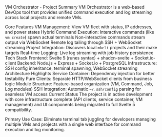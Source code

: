 VM Orchestrator - Project Summary
VM Orchestrator is a web-based DevOps tool that provides unified command execution and log streaming across local projects and remote VMs.

Core Features
VM Management: View VM fleet with status, IP addresses, and power states
Hybrid Command Execution:
Interactive commands (like `vm create`) spawn actual terminals
Non-interactive commands stream output via WebSocket
Remote log tailing through SSH + WebSocket streaming
Project Integration: Discovers local `mkcli` projects and their make targets
Real-time Logging: Live log streaming with job history persistence
Tech Stack
Frontend: Svelte 5 (runes syntax) + shadcn-svelte + Socket.io-client
Backend: Node.js + Express + Socket.io + PostgreSQL
Infrastructure: SSH config inheritance, terminal spawning, WebSocket streaming
Architecture Highlights
Service Container: Dependency injection for better testability
Pure Clients: Separate HTTP/WebSocket clients from business logic
Module Structure: Feature-based organization (VM, Command, Job, Log modules)
SSH Integration: Automatic `~/.ssh/config` parsing for seamless VM access
Current Status
The project is in active development with core infrastructure complete (API clients, service container, VM management) and UI components being migrated to full Svelte 5 compatibility.

Primary Use Case: Eliminate terminal tab juggling for developers managing multiple VMs and projects with a single web interface for command execution and log monitoring.